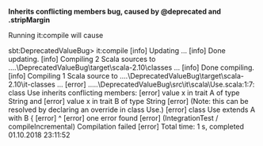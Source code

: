 **Inherits conflicting members bug, caused by @deprecated and .stripMargin**

Running it:compile will cause

sbt:DeprecatedValueBug> it:compile
[info] Updating ...
[info] Done updating.
[info] Compiling 2 Scala sources to ....\DeprecatedValueBug\target\scala-2.10\classes ...
[info] Done compiling.
[info] Compiling 1 Scala source to ....\DeprecatedValueBug\target\scala-2.10\it-classes ...
[error] .....\DeprecatedValueBug\src\it\scala\Use.scala:1:7: class Use inherits conflicting members:
[error]   value x in trait A of type String  and
[error]   value x in trait B of type String
[error] (Note: this can be resolved by declaring an override in class Use.)
[error] class Use extends A with B {
[error]       ^
[error] one error found
[error] (IntegrationTest / compileIncremental) Compilation failed
[error] Total time: 1 s, completed 01.10.2018 23:11:52
